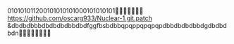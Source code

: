 010101011200101010101000101010101📀🐼🎤🎼🎶🎩🎵
https://github.com/oscarg933/Nuclear-1.git.patch
&dbdbdbbbdbdbdbdbbdbdfggfbsbdbbqpqppqpqpqpdbbdbdbdbbdgdbdbdbdn🎵🎩🎶🎼🎤🐼📀📡
